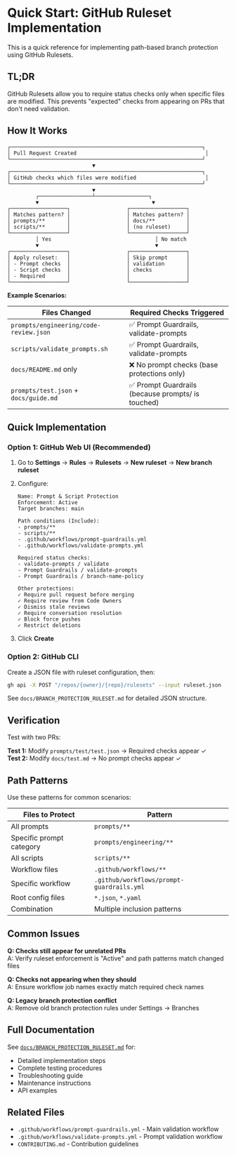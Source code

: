 # Quick Start: GitHub Ruleset Implementation

This is a quick reference for implementing path-based branch protection using GitHub Rulesets.

## TL;DR

GitHub Rulesets allow you to require status checks only when specific files are modified. This prevents "expected" checks from appearing on PRs that don't need validation.

## How It Works

```
┌─────────────────────────────────────────────────────────────┐
│ Pull Request Created                                         │
└─────────────────────────────────────────────────────────────┘
                           ▼
┌─────────────────────────────────────────────────────────────┐
│ GitHub checks which files were modified                      │
└─────────────────────────────────────────────────────────────┘
                           ▼
         ┌─────────────────┴─────────────────┐
         ▼                                    ▼
┌──────────────────┐                  ┌──────────────────┐
│ Matches pattern? │                  │ Matches pattern? │
│ prompts/**       │                  │ docs/**          │
│ scripts/**       │                  │ (no ruleset)     │
└──────────────────┘                  └──────────────────┘
         │ Yes                                 │ No match
         ▼                                     ▼
┌──────────────────┐                  ┌──────────────────┐
│ Apply ruleset:   │                  │ Skip prompt      │
│ - Prompt checks  │                  │ validation       │
│ - Script checks  │                  │ checks           │
│ - Required       │                  │                  │
└──────────────────┘                  └──────────────────┘
```

**Example Scenarios:**

| Files Changed | Required Checks Triggered |
|---------------|---------------------------|
| `prompts/engineering/code-review.json` | ✅ Prompt Guardrails, validate-prompts |
| `scripts/validate_prompts.sh` | ✅ Prompt Guardrails, validate-prompts |
| `docs/README.md` only | ❌ No prompt checks (base protections only) |
| `prompts/test.json` + `docs/guide.md` | ✅ Prompt Guardrails (because prompts/ is touched) |

## Quick Implementation

### Option 1: GitHub Web UI (Recommended)

1. Go to **Settings** → **Rules** → **Rulesets** → **New ruleset** → **New branch ruleset**

2. Configure:
   ```
   Name: Prompt & Script Protection
   Enforcement: Active
   Target branches: main
   
   Path conditions (Include):
   - prompts/**
   - scripts/**
   - .github/workflows/prompt-guardrails.yml
   - .github/workflows/validate-prompts.yml
   
   Required status checks:
   - validate-prompts / validate
   - Prompt Guardrails / validate-prompts
   - Prompt Guardrails / branch-name-policy
   
   Other protections:
   ✓ Require pull request before merging
   ✓ Require review from Code Owners
   ✓ Dismiss stale reviews
   ✓ Require conversation resolution
   ✓ Block force pushes
   ✓ Restrict deletions
   ```

3. Click **Create**

### Option 2: GitHub CLI

Create a JSON file with ruleset configuration, then:

```bash
gh api -X POST "/repos/{owner}/{repo}/rulesets" --input ruleset.json
```

See `docs/BRANCH_PROTECTION_RULESET.md` for detailed JSON structure.

## Verification

Test with two PRs:

**Test 1:** Modify `prompts/test/test.json` → Required checks appear ✓  
**Test 2:** Modify `docs/test.md` → No prompt checks appear ✓

## Path Patterns

Use these patterns for common scenarios:

| Files to Protect | Pattern |
|------------------|---------|
| All prompts | `prompts/**` |
| Specific prompt category | `prompts/engineering/**` |
| All scripts | `scripts/**` |
| Workflow files | `.github/workflows/**` |
| Specific workflow | `.github/workflows/prompt-guardrails.yml` |
| Root config files | `*.json`, `*.yaml` |
| Combination | Multiple inclusion patterns |

## Common Issues

**Q: Checks still appear for unrelated PRs**  
A: Verify ruleset enforcement is "Active" and path patterns match changed files

**Q: Checks not appearing when they should**  
A: Ensure workflow job names exactly match required check names

**Q: Legacy branch protection conflict**  
A: Remove old branch protection rules under Settings → Branches

## Full Documentation

See [`docs/BRANCH_PROTECTION_RULESET.md`](BRANCH_PROTECTION_RULESET.md) for:
- Detailed implementation steps
- Complete testing procedures
- Troubleshooting guide
- Maintenance instructions
- API examples

## Related Files

- `.github/workflows/prompt-guardrails.yml` - Main validation workflow
- `.github/workflows/validate-prompts.yml` - Prompt validation workflow
- `CONTRIBUTING.md` - Contribution guidelines
